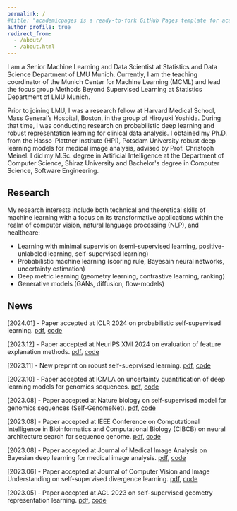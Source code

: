 ```yaml
---
permalink: /
#title: "academicpages is a ready-to-fork GitHub Pages template for academic personal websites"
author_profile: true
redirect_from: 
  - /about/
  - /about.html
---
```


I am a Senior Machine Learning and Data Scientist at Statistics and Data Science Department of LMU Munich. Currently, I am the teaching coordinator of the Munich Center for Machine Learning (MCML) and lead the focus group Methods Beyond Supervised Learning at Statistics Department of LMU Munich. 

Prior to joining LMU, I was a research fellow at Harvard Medical School, Mass General’s Hospital, Boston, in the group of Hiroyuki Yoshida. During that time, I was conducting research on probabilistic deep learning and robust representation learning for clinical data analysis. I obtained my Ph.D. from the Hasso-Plattner Institute (HPI), Potsdam University robust deep learning models for medical image analysis, advised by Prof. Christoph Meinel. I did my M.Sc. degree in Artificial Intelligence at the Department of Computer Science, Shiraz University and Bachelor's degree in Computer Science, Software Engineering.



Research
------
My research interests include both technical and theoretical skills of machine learning with a focus on its transformative applications within the realm of computer vision, natural language processing (NLP), and healthcare:

* Learning with minimal supervision (semi-supervised learning, positive-unlabeled learning, self-supervised learning)
* Probabilistic machine learning (scoring rule, Bayesain neural networks, uncertainty estimation)
* Deep metric learning (geometry learning, contrastive learning, ranking)
* Generative models (GANs, diffusion, flow-models)




News
------
[2024.01] - Paper accepted at ICLR 2024 on probabilistic self-supervised learning. [pdf](), [code]()

[2023.12] - Paper accepted at NeurIPS XMI 2024 on evaluation of feature explanation methods. [pdf](), [code]()

[2023.11] - New preprint on robust self-sueprvised learning. [pdf](), [code]()

[2023.10] - Paper accepted at ICMLA on uncertainty quantification of deep learning models for genomics sequences. [pdf](), [code]()

[2023.08] - Paper accepted at Nature biology on self-supervised model for genomics sequences (Self-GenomeNet). [pdf](), [code]()

[2023.08] - Paper accepted at IEEE Conference on Computational Intelligence in Bioinformatics and Computational Biology (CIBCB) on neural architecture search for sequence genome. [pdf](), [code]()

[2023.08] - Paper accepted at Journal of Medical Image Analysis on Bayesian deep learning for medical image analysis. [pdf](), [code]()

[2023.06] - Paper accepted at Journal of Computer Vision and Image Understanding on self-supervised divergence learning. [pdf](), [code]()

[2023.05] - Paper accepted at ACL 2023 on self-supervised geometry representation learning. [pdf](), [code]()


